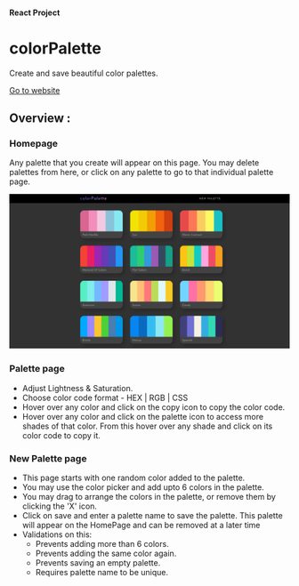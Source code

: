 #### React Project

# colorPalette

Create and save beautiful color palettes.

[Go to website](https://parth-react-color.herokuapp.com/)

## Overview :

### Homepage

Any palette that you create will appear on this page. You may delete palettes from here, or click on any palette to go to that individual palette page.

![homepage](./public/readmeImgs/HomeDesktop.PNG)

### Palette page

- Adjust Lightness & Saturation.
- Choose color code format - HEX | RGB | CSS
- Hover over any color and click on the copy icon to copy the color code.
- Hover over any color and click on the palette icon to access more shades of that color. From this hover over any shade and click on its color code to copy it.

### New Palette page

- This page starts with one random color added to the palette.
- You may use the color picker and add upto 6 colors in the palette.
- You may drag to arrange the colors in the palette, or remove them by clicking the 'X' icon.
- Click on save and enter a palette name to save the palette. This palette will appear on the HomePage and can be removed at a later time
- Validations on this:
  - Prevents adding more than 6 colors.
  - Prevents adding the same color again.
  - Prevents saving an empty palette.
  - Requires palette name to be unique.
